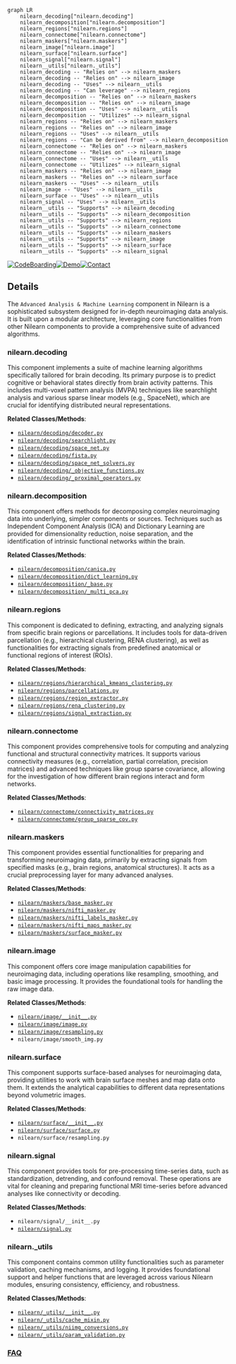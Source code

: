 ```mermaid
graph LR
    nilearn_decoding["nilearn.decoding"]
    nilearn_decomposition["nilearn.decomposition"]
    nilearn_regions["nilearn.regions"]
    nilearn_connectome["nilearn.connectome"]
    nilearn_maskers["nilearn.maskers"]
    nilearn_image["nilearn.image"]
    nilearn_surface["nilearn.surface"]
    nilearn_signal["nilearn.signal"]
    nilearn__utils["nilearn._utils"]
    nilearn_decoding -- "Relies on" --> nilearn_maskers
    nilearn_decoding -- "Relies on" --> nilearn_image
    nilearn_decoding -- "Uses" --> nilearn__utils
    nilearn_decoding -- "Can leverage" --> nilearn_regions
    nilearn_decomposition -- "Relies on" --> nilearn_maskers
    nilearn_decomposition -- "Relies on" --> nilearn_image
    nilearn_decomposition -- "Uses" --> nilearn__utils
    nilearn_decomposition -- "Utilizes" --> nilearn_signal
    nilearn_regions -- "Relies on" --> nilearn_maskers
    nilearn_regions -- "Relies on" --> nilearn_image
    nilearn_regions -- "Uses" --> nilearn__utils
    nilearn_regions -- "Can be derived from" --> nilearn_decomposition
    nilearn_connectome -- "Relies on" --> nilearn_maskers
    nilearn_connectome -- "Relies on" --> nilearn_image
    nilearn_connectome -- "Uses" --> nilearn__utils
    nilearn_connectome -- "Utilizes" --> nilearn_signal
    nilearn_maskers -- "Relies on" --> nilearn_image
    nilearn_maskers -- "Relies on" --> nilearn_surface
    nilearn_maskers -- "Uses" --> nilearn__utils
    nilearn_image -- "Uses" --> nilearn__utils
    nilearn_surface -- "Uses" --> nilearn__utils
    nilearn_signal -- "Uses" --> nilearn__utils
    nilearn__utils -- "Supports" --> nilearn_decoding
    nilearn__utils -- "Supports" --> nilearn_decomposition
    nilearn__utils -- "Supports" --> nilearn_regions
    nilearn__utils -- "Supports" --> nilearn_connectome
    nilearn__utils -- "Supports" --> nilearn_maskers
    nilearn__utils -- "Supports" --> nilearn_image
    nilearn__utils -- "Supports" --> nilearn_surface
    nilearn__utils -- "Supports" --> nilearn_signal
```

[![CodeBoarding](https://img.shields.io/badge/Generated%20by-CodeBoarding-9cf?style=flat-square)](https://github.com/CodeBoarding/CodeBoarding)[![Demo](https://img.shields.io/badge/Try%20our-Demo-blue?style=flat-square)](https://www.codeboarding.org/demo)[![Contact](https://img.shields.io/badge/Contact%20us%20-%20contact@codeboarding.org-lightgrey?style=flat-square)](mailto:contact@codeboarding.org)

## Details

The `Advanced Analysis & Machine Learning` component in Nilearn is a sophisticated subsystem designed for in-depth neuroimaging data analysis. It is built upon a modular architecture, leveraging core functionalities from other Nilearn components to provide a comprehensive suite of advanced algorithms.

### nilearn.decoding
This component implements a suite of machine learning algorithms specifically tailored for brain decoding. Its primary purpose is to predict cognitive or behavioral states directly from brain activity patterns. This includes multi-voxel pattern analysis (MVPA) techniques like searchlight analysis and various sparse linear models (e.g., SpaceNet), which are crucial for identifying distributed neural representations.


**Related Classes/Methods**:

- <a href="https://github.com/nilearn/nilearn/blob/main/nilearn/decoding/decoder.py" target="_blank" rel="noopener noreferrer">`nilearn/decoding/decoder.py`</a>
- <a href="https://github.com/nilearn/nilearn/blob/main/nilearn/decoding/searchlight.py" target="_blank" rel="noopener noreferrer">`nilearn/decoding/searchlight.py`</a>
- <a href="https://github.com/nilearn/nilearn/blob/main/nilearn/decoding/space_net.py" target="_blank" rel="noopener noreferrer">`nilearn/decoding/space_net.py`</a>
- <a href="https://github.com/nilearn/nilearn/blob/main/nilearn/decoding/fista.py" target="_blank" rel="noopener noreferrer">`nilearn/decoding/fista.py`</a>
- <a href="https://github.com/nilearn/nilearn/blob/main/nilearn/decoding/space_net_solvers.py" target="_blank" rel="noopener noreferrer">`nilearn/decoding/space_net_solvers.py`</a>
- <a href="https://github.com/nilearn/nilearn/blob/main/nilearn/decoding/_objective_functions.py" target="_blank" rel="noopener noreferrer">`nilearn/decoding/_objective_functions.py`</a>
- <a href="https://github.com/nilearn/nilearn/blob/main/nilearn/decoding/_proximal_operators.py" target="_blank" rel="noopener noreferrer">`nilearn/decoding/_proximal_operators.py`</a>


### nilearn.decomposition
This component offers methods for decomposing complex neuroimaging data into underlying, simpler components or sources. Techniques such as Independent Component Analysis (ICA) and Dictionary Learning are provided for dimensionality reduction, noise separation, and the identification of intrinsic functional networks within the brain.


**Related Classes/Methods**:

- <a href="https://github.com/nilearn/nilearn/blob/main/nilearn/decomposition/canica.py" target="_blank" rel="noopener noreferrer">`nilearn/decomposition/canica.py`</a>
- <a href="https://github.com/nilearn/nilearn/blob/main/nilearn/decomposition/dict_learning.py" target="_blank" rel="noopener noreferrer">`nilearn/decomposition/dict_learning.py`</a>
- <a href="https://github.com/nilearn/nilearn/blob/main/nilearn/decomposition/_base.py" target="_blank" rel="noopener noreferrer">`nilearn/decomposition/_base.py`</a>
- <a href="https://github.com/nilearn/nilearn/blob/main/nilearn/decomposition/_multi_pca.py" target="_blank" rel="noopener noreferrer">`nilearn/decomposition/_multi_pca.py`</a>


### nilearn.regions
This component is dedicated to defining, extracting, and analyzing signals from specific brain regions or parcellations. It includes tools for data-driven parcellation (e.g., hierarchical clustering, RENA clustering), as well as functionalities for extracting signals from predefined anatomical or functional regions of interest (ROIs).


**Related Classes/Methods**:

- <a href="https://github.com/nilearn/nilearn/blob/main/nilearn/regions/hierarchical_kmeans_clustering.py" target="_blank" rel="noopener noreferrer">`nilearn/regions/hierarchical_kmeans_clustering.py`</a>
- <a href="https://github.com/nilearn/nilearn/blob/main/nilearn/regions/parcellations.py" target="_blank" rel="noopener noreferrer">`nilearn/regions/parcellations.py`</a>
- <a href="https://github.com/nilearn/nilearn/blob/main/nilearn/regions/region_extractor.py" target="_blank" rel="noopener noreferrer">`nilearn/regions/region_extractor.py`</a>
- <a href="https://github.com/nilearn/nilearn/blob/main/nilearn/regions/rena_clustering.py" target="_blank" rel="noopener noreferrer">`nilearn/regions/rena_clustering.py`</a>
- <a href="https://github.com/nilearn/nilearn/blob/main/nilearn/regions/signal_extraction.py" target="_blank" rel="noopener noreferrer">`nilearn/regions/signal_extraction.py`</a>


### nilearn.connectome
This component provides comprehensive tools for computing and analyzing functional and structural connectivity matrices. It supports various connectivity measures (e.g., correlation, partial correlation, precision matrices) and advanced techniques like group sparse covariance, allowing for the investigation of how different brain regions interact and form networks.


**Related Classes/Methods**:

- <a href="https://github.com/nilearn/nilearn/blob/main/nilearn/connectome/connectivity_matrices.py" target="_blank" rel="noopener noreferrer">`nilearn/connectome/connectivity_matrices.py`</a>
- <a href="https://github.com/nilearn/nilearn/blob/main/nilearn/connectome/group_sparse_cov.py" target="_blank" rel="noopener noreferrer">`nilearn/connectome/group_sparse_cov.py`</a>


### nilearn.maskers
This component provides essential functionalities for preparing and transforming neuroimaging data, primarily by extracting signals from specified masks (e.g., brain regions, anatomical structures). It acts as a crucial preprocessing layer for many advanced analyses.


**Related Classes/Methods**:

- <a href="https://github.com/nilearn/nilearn/blob/main/nilearn/maskers/base_masker.py" target="_blank" rel="noopener noreferrer">`nilearn/maskers/base_masker.py`</a>
- <a href="https://github.com/nilearn/nilearn/blob/main/nilearn/maskers/nifti_masker.py" target="_blank" rel="noopener noreferrer">`nilearn/maskers/nifti_masker.py`</a>
- <a href="https://github.com/nilearn/nilearn/blob/main/nilearn/maskers/nifti_labels_masker.py" target="_blank" rel="noopener noreferrer">`nilearn/maskers/nifti_labels_masker.py`</a>
- <a href="https://github.com/nilearn/nilearn/blob/main/nilearn/maskers/nifti_maps_masker.py" target="_blank" rel="noopener noreferrer">`nilearn/maskers/nifti_maps_masker.py`</a>
- <a href="https://github.com/nilearn/nilearn/blob/main/nilearn/maskers/surface_masker.py" target="_blank" rel="noopener noreferrer">`nilearn/maskers/surface_masker.py`</a>


### nilearn.image
This component offers core image manipulation capabilities for neuroimaging data, including operations like resampling, smoothing, and basic image processing. It provides the foundational tools for handling the raw image data.


**Related Classes/Methods**:

- <a href="https://github.com/nilearn/nilearn/blob/main/nilearn/image/__init__.py" target="_blank" rel="noopener noreferrer">`nilearn/image/__init__.py`</a>
- <a href="https://github.com/nilearn/nilearn/blob/main/nilearn/image/image.py" target="_blank" rel="noopener noreferrer">`nilearn/image/image.py`</a>
- <a href="https://github.com/nilearn/nilearn/blob/main/nilearn/image/resampling.py" target="_blank" rel="noopener noreferrer">`nilearn/image/resampling.py`</a>
- `nilearn/image/smooth_img.py`


### nilearn.surface
This component supports surface-based analyses for neuroimaging data, providing utilities to work with brain surface meshes and map data onto them. It extends the analytical capabilities to different data representations beyond volumetric images.


**Related Classes/Methods**:

- <a href="https://github.com/nilearn/nilearn/blob/main/nilearn/surface/__init__.py" target="_blank" rel="noopener noreferrer">`nilearn/surface/__init__.py`</a>
- <a href="https://github.com/nilearn/nilearn/blob/main/nilearn/surface/surface.py" target="_blank" rel="noopener noreferrer">`nilearn/surface/surface.py`</a>
- `nilearn/surface/resampling.py`


### nilearn.signal
This component provides tools for pre-processing time-series data, such as standardization, detrending, and confound removal. These operations are vital for cleaning and preparing functional MRI time-series before advanced analyses like connectivity or decoding.


**Related Classes/Methods**:

- `nilearn/signal/__init__.py`
- <a href="https://github.com/nilearn/nilearn/blob/main/nilearn/signal.py" target="_blank" rel="noopener noreferrer">`nilearn/signal.py`</a>


### nilearn._utils
This component contains common utility functionalities such as parameter validation, caching mechanisms, and logging. It provides foundational support and helper functions that are leveraged across various Nilearn modules, ensuring consistency, efficiency, and robustness.


**Related Classes/Methods**:

- <a href="https://github.com/nilearn/nilearn/blob/main/nilearn/_utils/__init__.py" target="_blank" rel="noopener noreferrer">`nilearn/_utils/__init__.py`</a>
- <a href="https://github.com/nilearn/nilearn/blob/main/nilearn/_utils/cache_mixin.py" target="_blank" rel="noopener noreferrer">`nilearn/_utils/cache_mixin.py`</a>
- <a href="https://github.com/nilearn/nilearn/blob/main/nilearn/_utils/niimg_conversions.py" target="_blank" rel="noopener noreferrer">`nilearn/_utils/niimg_conversions.py`</a>
- <a href="https://github.com/nilearn/nilearn/blob/main/nilearn/_utils/param_validation.py" target="_blank" rel="noopener noreferrer">`nilearn/_utils/param_validation.py`</a>




### [FAQ](https://github.com/CodeBoarding/GeneratedOnBoardings/tree/main?tab=readme-ov-file#faq)
